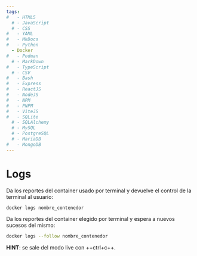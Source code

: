 ```yaml
---
tags:
#   - HTML5
  # - JavaScript
  # - CSS
#   - YAML
#   - MkDocs
#   - Python
  - Docker
#   - Podman
  # - MarkDown
#   - TypeScript
  # - CSV
#   - Bash
#   - Express
#   - ReactJS
#   - NodeJS
#   - NPM
#   - PNPM
#   - ViteJS
#   - SQLite
  # - SQLAlchemy
  # - MySQL
  # - PostgreSQL
  # - MariaDB
#   - MongoDB
---
```



# Logs

Da los reportes del container usado por terminal 
y devuelve el control de la terminal al usuario:
```bash
docker logs nombre_contenedor
```

Da los reportes del container elegido por terminal
 y espera a nuevos sucesos del mismo:
```bash
docker logs --follow nombre_contenedor
```

**HINT**: 
se sale del modo live con ++ctrl+c++.

